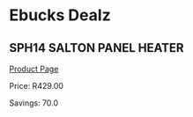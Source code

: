 
# Ebucks Dealz
## SPH14 SALTON PANEL HEATER
[Product Page](https://www.ebucks.com/web/shop/productSelected.do?prodId=1191128706&catId=1157551316)

Price: R429.00

Savings: 70.0


	